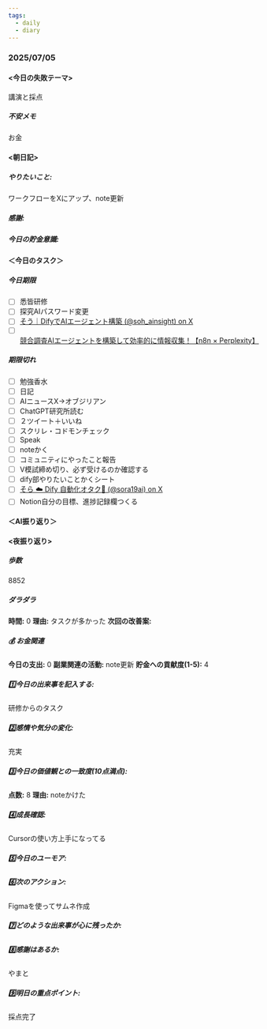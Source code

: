 ```yaml
---
tags:
  - daily
  - diary
---
```

### 2025/07/05

#### <今日の失敗テーマ>
講演と採点
##### 不安メモ
お金
#### <朝日記>
##### やりたいこと: 
ワークフローをXにアップ、note更新
##### 感謝: 

##### 今日の貯金意識: 

#### ＜今日のタスク＞

##### 今日期限
- [ ] 悉皆研修
- [ ] 探究AIパスワード変更
- [ ] [そう｜DifyでAIエージェント構築 (@soh_ainsight) on X](https://x.com/soh_ainsight/status/1940913455315513745)
- [ ] [競合調査AIエージェントを構築して効率的に情報収集！【n8n × Perplexity】](https://m.youtube.com/watch?v=jFx8YMTMkhQ)

##### 期限切れ
- [ ] 勉強香水
- [ ] 日記
- [ ] AIニュースX→オブジリアン
- [ ] ChatGPT研究所読む
- [ ] ２ツイート＋いいね
- [ ] スクリレ・コドモンチェック
- [ ] Speak
- [ ] noteかく
- [ ] コミュニティにやったこと報告
- [ ] V模試締め切り、必ず受けるのか確認する
- [ ] dify部やりたいことかくシート
- [ ] [そら ☁️ Dify 自動化オタク📱 (@sora19ai) on X](https://x.com/sora19ai/status/1940075137287823703)
- [ ] Notion自分の目標、進捗記録欄つくる

#### ＜AI振り返り＞

#### <夜振り返り>
##### 歩数
8852
##### ダラダラ
**時間:** 0
**理由:** タスクが多かった
**次回の改善案:** 

##### 💰 お金関連
**今日の支出:** 0
**副業関連の活動:** note更新
**貯金への貢献度(1-5):** 4

##### 1️⃣今日の出来事を記入する: 
研修からのタスク
##### 2️⃣感情や気分の変化: 
充実
##### 3️⃣今日の価値観との一致度(10点満点): 
**点数:** 8
**理由:** noteかけた

##### 4️⃣成長確認: 
Cursorの使い方上手になってる
##### 5️⃣今日のユーモア: 

##### 6️⃣次のアクション: 
Figmaを使ってサムネ作成
##### 7️⃣どのような出来事が心に残ったか: 

##### 8️⃣感謝はあるか:
やまと
##### 9️⃣明日の重点ポイント:
採点完了